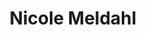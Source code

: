 ---
title: 'Nicole Meldahl'
first_name: 'Nicole'
last_name: 'Meldahl'
org_title: 'Executive Director'
organization: 'Western Neighborhoods Project '
state: 'CA'
email: 'nicole@outsidelands.org'
phone: ''
chair: 
active: true
assignee: 'nicolemeldahl'

---